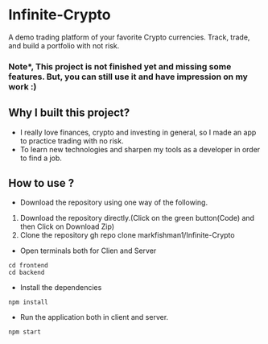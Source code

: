 # Infinite-Crypto
A demo trading platform of your favorite Crypto currencies.
Track, trade, and build a portfolio with not risk.
### Note*, This project is not finished yet and missing some features. But, you can still use it and have impression on my work :)
## Why I built this project?
- I really love finances, crypto and investing in general, so I made an app to practice trading with no risk.
- To learn new technologies and sharpen my tools as a developer in order to find a job.

## How to use ?
- Download the repository using one way of the following.
1. Download the repository directly.(Click on the green button(Code) and then Click on Download Zip)
2. Clone the repository gh repo clone markfishman1/Infinite-Crypto

- Open terminals both for Clien and Server
```
cd frontend
cd backend
```
- Install the dependencies 
```
npm install
```

- Run the application both in client and server.

```
npm start
```


